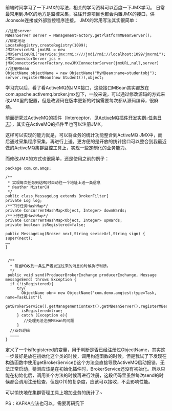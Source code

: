 前端时间学习了一下JMX的写法，相关的学习资料可以百度一下JMX学习。
日常最常用到JMX的地方是监控采集，往往开源项目也都会内置JMX的接口，供Jconsole连接或外部监控程序连接。
JMX的常用写法其实很简单：
```
//注册server
MBeanServer server = ManagementFactory.getPlatformMBeanServer();
//绑定地址
LocateRegistry.createRegistry(1099);
JMXServiceURL jmxURL = new JMXServiceURL("service:jmx:rmi:////jndi/rmi://localhost:1099/jmxrmi");
JMXConnectorServer jcs = jMXConnectorServerFactory.newJMXConnectorServer(jmxURL,null,server)
//注册MBean
ObjectName objectName = new ObjectName("MyMBean:name=studentobj");
server.registerMBean(new Student()),object;
```

学习完以后，看了看ActiveMQ的JMX接口，这些接口MBean其实都放在com.apache.activemq.broker.jmx包下，一般来说，可以通过修改源码的方式来改JMX里的配置，但是改源码在版本更新的时候需要每次都从源码编译，很麻烦。

前面研究过ActiveMQ的插件（Interceptor，见[ActiveMQ插件开发实例-任务日志](https://www.jianshu.com/p/c73eb072daf9)），其实在ActiveMQ的插件里也可以注册JMX。

这样可以实现的能力就是，可以将业务的统计功能整合到ActiveMQ JMX中，而后通过采集程序采集，再进行上送。更方便的是开放的统计接口可以整合到我最近做的ActiveMQ集群监控工具上，实现一些定制化的业务能力。

而修改JMX的方式也很简单，还是使用之前的例子：
```
package com.cn.amqs;

/**
 * 实现每次任务到达MQ时自动往一个地址上送一条信息
 * @author MisterCH
 */
public class MessageLog extends BrokerFilter{
private Log log;
/**下行任务HashMap*/
private ConcurrentHashMap<Object, Integer> downWards;
/**上行任务HashMap*/
private ConcurrentHashMap<Object, Integer> upWards;
private boolean isRegistered=false;

public MessageLog(Broker next,String seviceUrl,String sign) {
super(next);
……
}


 /**
  * 每当MQ收到一条生产者发送过来的消息的时候执行判断。
  */
 public void send(ProducerBrokerExchange producerExchange, Message messageSend) throws Exception {
  if (!isRegistered){
     try{
       ObjectName obn= new ObjectName("com.demo.amqtest:type=Task, name=TaskList")l
       getBrokerService().getManagementContext().getMBeanServer().registerMBean(taskList,obn);
       isRegistered=true;
     } catch (Exception e){
        //处理无法注册MBean的问题
     }
  //业务逻辑
  …………
}
```

定义了一个isRegistered的变量，用于判断是否已经注册过ObjectName，其实这一步最好是放在初始化这个类的时候，调用构造函数的时候。但是我试了下发现在构造函数中使用getBrokerService()这个方法会直接导致ActiveMQ启动报错，无法正常启动，猜测应该是在初始化插件时，BrokerService还没有初始化。所以只能在初始化后，调用某个方法的时候再进行注册，这段代码里虽然每次send的时候都会调用注册检查，但是O(1)的复杂度，应该可以接收，不会影响性能。

可以愉快地在集群管理工具上增加业务的统计了~

PS：KAFKA应该也可以，需要再研究下
